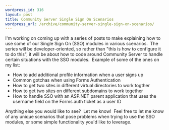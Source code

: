 ```yaml
--- 
wordpress_id: 316
layout: post
title: Community Server Single Sign On Scenarios
wordpress_url: /archive/community-server-single-sign-on-scenarios/
---
```


<p>I&#39;m working on coming up with a series of posts to make explaining how to use some of our Single Sign On (SSO)&nbsp;modules in various scenarios.&nbsp; The series will be developer-oriented, so rather than &quot;this is how to configure it to do this&quot;, it will be about how to code around Community Server to handle certain situations with the SSO modules.&nbsp; Example of some of the ones on my list:</p> <ul> <li>How to add additional profile information when a user signs up</li> <li>Common&nbsp;gotchas when using Forms Authentication</li> <li>How to get two sites in different virtual directories to work togther</li> <li>How to get two sites on different subdomains to work together</li> <li>How to handle SSO with an ASP.NET parent application that uses the username field on the Forms auth ticket as a user ID</li></ul> <p>Anything else you would like to see?&nbsp; Let me know!&nbsp; Feel free to let me know of any unique scenarios that pose problems when trying to use the SSO modules, or some simple functionality you&#39;d like to leverage.</p>
         
